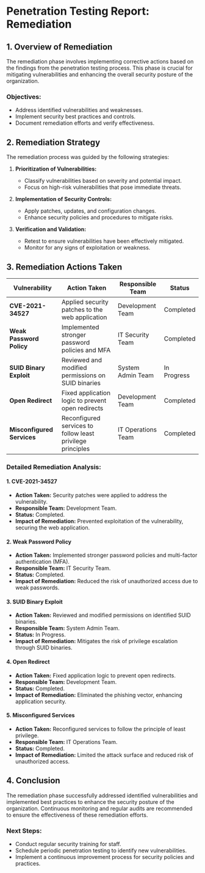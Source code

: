 # Penetration Testing Report: Remediation

## 1. **Overview of Remediation**
The remediation phase involves implementing corrective actions based on the findings from the penetration testing process. This phase is crucial for mitigating vulnerabilities and enhancing the overall security posture of the organization.

### **Objectives:**
- Address identified vulnerabilities and weaknesses.
- Implement security best practices and controls.
- Document remediation efforts and verify effectiveness.

## 2. **Remediation Strategy**
The remediation process was guided by the following strategies:

1. **Prioritization of Vulnerabilities:**
   - Classify vulnerabilities based on severity and potential impact.
   - Focus on high-risk vulnerabilities that pose immediate threats.

2. **Implementation of Security Controls:**
   - Apply patches, updates, and configuration changes.
   - Enhance security policies and procedures to mitigate risks.

3. **Verification and Validation:**
   - Retest to ensure vulnerabilities have been effectively mitigated.
   - Monitor for any signs of exploitation or weakness.

## 3. **Remediation Actions Taken**

| **Vulnerability**          | **Action Taken**                                    | **Responsible Team**   | **Status**      |
|----------------------------|-----------------------------------------------------|------------------------|-----------------|
| **CVE-2021-34527**        | Applied security patches to the web application     | Development Team       | Completed        |
| **Weak Password Policy**   | Implemented stronger password policies and MFA      | IT Security Team       | Completed        |
| **SUID Binary Exploit**   | Reviewed and modified permissions on SUID binaries  | System Admin Team      | In Progress      |
| **Open Redirect**          | Fixed application logic to prevent open redirects    | Development Team       | Completed        |
| **Misconfigured Services** | Reconfigured services to follow least privilege principles | IT Operations Team     | Completed        |

### **Detailed Remediation Analysis:**

#### 1. **CVE-2021-34527**
- **Action Taken:** Security patches were applied to address the vulnerability.
- **Responsible Team:** Development Team.
- **Status:** Completed.
- **Impact of Remediation:** Prevented exploitation of the vulnerability, securing the web application.

#### 2. **Weak Password Policy**
- **Action Taken:** Implemented stronger password policies and multi-factor authentication (MFA).
- **Responsible Team:** IT Security Team.
- **Status:** Completed.
- **Impact of Remediation:** Reduced the risk of unauthorized access due to weak passwords.

#### 3. **SUID Binary Exploit**
- **Action Taken:** Reviewed and modified permissions on identified SUID binaries.
- **Responsible Team:** System Admin Team.
- **Status:** In Progress.
- **Impact of Remediation:** Mitigates the risk of privilege escalation through SUID binaries.

#### 4. **Open Redirect**
- **Action Taken:** Fixed application logic to prevent open redirects.
- **Responsible Team:** Development Team.
- **Status:** Completed.
- **Impact of Remediation:** Eliminated the phishing vector, enhancing application security.

#### 5. **Misconfigured Services**
- **Action Taken:** Reconfigured services to follow the principle of least privilege.
- **Responsible Team:** IT Operations Team.
- **Status:** Completed.
- **Impact of Remediation:** Limited the attack surface and reduced risk of unauthorized access.

## 4. **Conclusion**
The remediation phase successfully addressed identified vulnerabilities and implemented best practices to enhance the security posture of the organization. Continuous monitoring and regular audits are recommended to ensure the effectiveness of these remediation efforts.

### **Next Steps:**
- Conduct regular security training for staff.
- Schedule periodic penetration testing to identify new vulnerabilities.
- Implement a continuous improvement process for security policies and practices.
